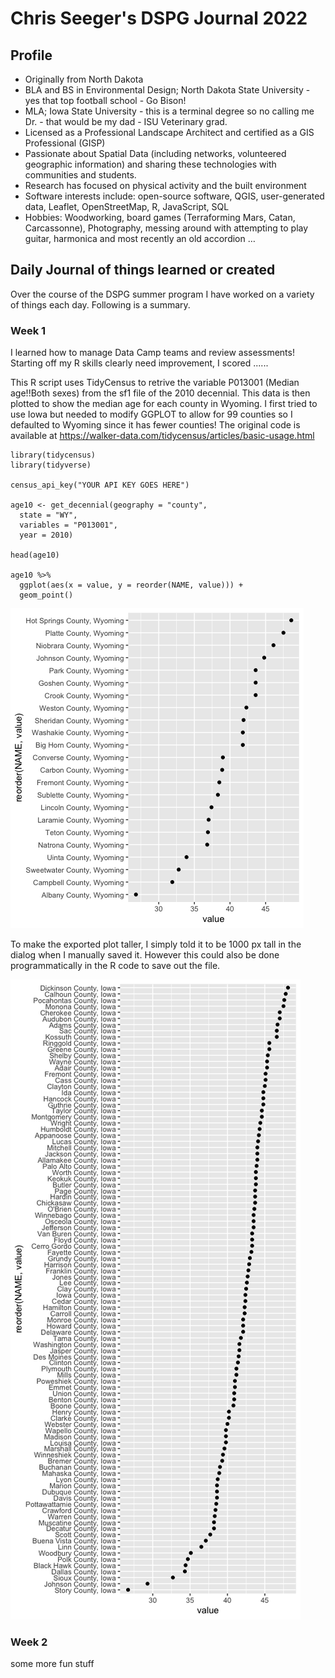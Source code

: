 # Chris Seeger's DSPG Journal 2022

## Profile
- Originally from North Dakota
- BLA and BS in Environmental Design; North Dakota State University - yes that top football school - Go Bison!
- MLA; Iowa State University - this is a terminal degree so no calling me Dr. - that would be my dad - ISU Veterinary grad.
- Licensed as a Professional Landscape Architect and certified as a GIS Professional (GISP)
- Passionate about Spatial Data (including networks, volunteered geographic information) and sharing these technologies with communities and students.
- Research has focused on physical activity and the built environment
- Software interests include: open-source software, QGIS, user-generated data, Leaflet, OpenStreetMap, R, JavaScript, SQL
- Hobbies: Woodworking, board games (Terraforming Mars, Catan, Carcassonne), Photography, messing around with attempting to play guitar, harmonica and most recently an old accordion …

## Daily Journal of things learned or created
Over the course of the DSPG summer program I have worked on a variety of things each day. Following is a summary.

### Week 1
I learned how to manage Data Camp teams and review assessments!
Starting off my R skills clearly need improvement, I scored ......

This R script uses TidyCensus to retrive the variable P013001 (Median age!!Both sexes) from the sf1 file of the 2010 decennial. This data is then plotted to show the median age for each county in Wyoming. I first tried to use Iowa but needed to modify GGPLOT to allow for 99 counties so I defaulted to Wyoming since it has fewer counties! The original code is available at https://walker-data.com/tidycensus/articles/basic-usage.html

```
library(tidycensus)
library(tidyverse)

census_api_key("YOUR API KEY GOES HERE")

age10 <- get_decennial(geography = "county",
  state = "WY",
  variables = "P013001",
  year = 2010)

head(age10)

age10 %>%
  ggplot(aes(x = value, y = reorder(NAME, value))) + 
  geom_point()
```

![Wyoming Median Age](images/wyomingCountyMedianAge2010.png)

To make the exported plot taller, I simply told it to be 1000 px tall in the dialog when I manually saved it. However this could also be done programmatically in the R code to save out the file.

![Iowa Median Age](images/iowaCountyMedianAge2010.png)

### Week 2
some more fun stuff
